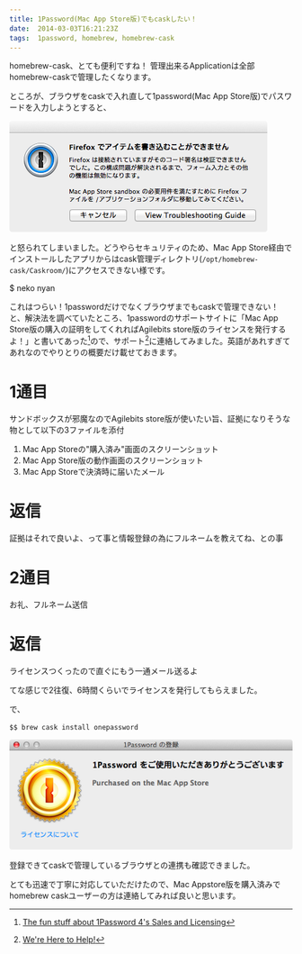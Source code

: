 ```yaml
---
title: 1Password(Mac App Store版)でもcaskしたい！
date:  2014-03-03T16:21:23Z
tags:  1password, homebrew, homebrew-cask
---
```


homebrew-cask、とても便利ですね！
管理出来るApplicationは全部homebrew-caskで管理したくなります。

ところが、ブラウザをcaskで入れ直して1password(Mac App Store版)でパスワードを入力しようとすると、

![サンドボックスエラー](error.png)

と怒られてしまいました。どうやらセキュリティのため、Mac App Store経由でインストールしたアプリからはcask管理ディレクトリ(`/opt/homebrew-cask/Caskroom/`)にアクセスできない様です。

$ neko
nyan

<!-- more -->

これはつらい！1passwordだけでなくブラウザまでもcaskで管理できない！と、解決法を調べていたところ、1passwordのサポートサイトに「Mac App Store版の購入の証明をしてくれればAgilebits store版のライセンスを発行するよ！」と書いてあった[^agilebits_license]ので、サポート[^support]に連絡してみました。英語があれすぎてあれなのでやりとりの概要だけ載せておきます。

1通目
=======
サンドボックスが邪魔なのでAgilebits store版が使いたい旨、証拠になりそうな物として以下の3ファイルを添付

1. Mac App Storeの"購入済み"画面のスクリーンショット
2. Mac App Store版の動作画面のスクリーンショット
3. Mac App Storeで決済時に届いたメール

返信
====
証拠はそれで良いよ、って事と情報登録の為にフルネームを教えてね、との事

2通目
====
お礼、フルネーム送信

返信
====
ライセンスつくったので直ぐにもう一通メール送るよ

てな感じで2往復、6時間くらいでライセンスを発行してもらえました。

で、

```{.sh}
$$ brew cask install onepassword
```

![登録完了](register.png)

登録できてcaskで管理しているブラウザとの連携も確認できました。

とても迅速で丁寧に対応していただけたので、Mac Appstore版を購入済みでhomebrew caskユーザーの方は連絡してみれば良いと思います。

[^support]: [We're Here to Help!](http://learn.agilebits.com/1Password4/Mac/en/contact-us.html#e-mail)

[^agilebits_license]: [The fun stuff about 1Password 4's Sales and Licensing](http://learn.agilebits.com/1Password4/1p4-sales-faqs.html#can-i-switch-the-license-i-bought-from-agilebits-store-to-mac-app-store-or-the-other-way-around)
